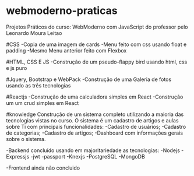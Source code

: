 # webmoderno-praticas
Projetos Práticos do curso: WebModerno com JavaScript do professor pelo Leonardo Moura Leitao

#CSS
-Copia de uma imagem de cards
-Menu feito com css usando float e padding
-Mesmo Menu anterior feito com Flexbox

#HTML, CSS E JS
-Construção de um pseudo-flappy bird usando html, css e js puro

#Jquery, Bootstrap e WebPack
-Construção de uma Galeria de fotos usando as três tecnologias

#Reactjs
-Construção de uma calculadora simples em React
-Construção um um crud simples em React

#knowledge
Construção de um sistema completo utilizando a maioria das tecnologias vistas no curso.
 O sistema é um cadastro de artigos e aulas sobre Ti com principais funcionalidades:
  -Cadastro de usuários;
  -Cadastro de categorias;
  -Cadastro de artigos;
  -Dashboard com informações gerais sobre o sistema.

-Backend concluído usando em majoritariedade as tecnologias:
  -Nodejs
  -Expressjs
  -jwt
  -passport
  -Knexjs
  -PostgreSQL
  -MongoDB
  
-Frontend ainda não concluido
